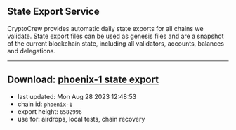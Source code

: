 ## State Export Service
CryptoCrew provides automatic daily state exports for all chains we validate. State export files can be used as genesis files and are a snapshot of the current blockchain state, including all validators, accounts, balances and delegations.

---
**Download: [phoenix-1 state export](https://dl.ccvalidators.com/SERVICE/terra2/phoenix-1_export_6582996.json)**
---

- last updated: Mon Aug 28 2023 12:48:53
- chain id: `phoenix-1`
- export height: `6582996`
- use for: airdrops, local tests, chain recovery
